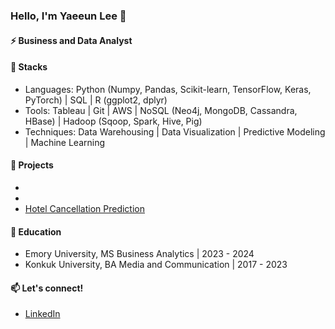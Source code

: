 ### Hello, I'm Yaeeun Lee 👋

#### ⚡ Business and Data Analyst

#### 🔨 Stacks	

* Languages: Python (Numpy, Pandas, Scikit-learn, TensorFlow, Keras, PyTorch) | SQL | R (ggplot2, dplyr)
* Tools: Tableau | Git | AWS | NoSQL (Neo4j, MongoDB, Cassandra, HBase) | Hadoop (Sqoop, Spark, Hive, Pig)
* Techniques: Data Warehousing | Data Visualization | Predictive Modeling | Machine Learning

#### 🌱 Projects
*
*
* [Hotel Cancellation Prediction](https://github.com/haydenlee914/hotel-booking-cancellation-prediction)

#### 🔭 Education
* Emory University, MS Business Analytics | 2023 - 2024
* Konkuk University, BA Media and Communication | 2017 - 2023
  
#### 📫 Let's connect!
* [LinkedIn](https://www.linkedin.com/in/haydenlee914/)
